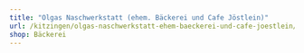 ```yaml
---
title: "Olgas Naschwerkstatt (ehem. Bäckerei und Cafe Jöstlein)"
url: /kitzingen/olgas-naschwerkstatt-ehem-baeckerei-und-cafe-joestlein/
shop: Bäckerei
---
```

